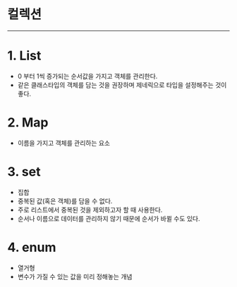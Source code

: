 # 컬렉션

---

# 1. List
- 0 부터 1씩 증가되는 순서값을 가지고 객체를 관리한다.
- 같은 클래스타입의 객체를 담는 것을 권장하며 제네릭으로 타입을 설정해주는 것이 좋다.

# 2. Map
- 이름을 가지고 객체를 관리하는 요소

# 3. set
- 집합
- 중복된 값(혹은 객체)를 담을 수 없다.
- 주로 리스트에서 중복된 것을 제외하고자 할 때 사용한다.
- 순서나 이름으로 데이터를 관리하지 않기 때문에 순서가 바뀔 수도 있다.

# 4. enum
- 열거형
- 변수가 가질 수 있는 값을 미리 정해놓는 개념